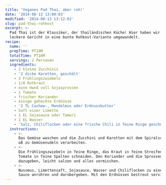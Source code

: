 ```yaml
---
title: 'Veganes Pad Thai, aber roh!'
date: '2014-08-13 13:00:03'
modified: '2014-08-13 13:12:02'
slug: pad-thai-rohkost
excerpt: >-
  Pad Thai ist der Klassiker, der thailändischen Küche! Hier haben wir das
  leckere Gericht in eine bunte Rohkost-Variante umgewandelt. 
recipe:
  name: ''
  prepTime: PT10M
  totalTime: PT10M
  servings: 2 Personen
  ingredients:
    - 2 kleine Zucchinis
    - '2 dicke Karotten, geschält'
    - 3 Frühlingszwiebeln
    - 1/8 Rotkraut
    - eine Hand voll Sojasprossen
    - 1 Tomate
    - frischer Koriander
    - einige gehackte Erdnüsse
    - '2 TL Cashew-, Mandelmus oder Erdnussbutter'
    - Saft einer Limette
    - 1 EL Sojasauce oder Tamari
    - 2 EL Wasser
    - 'Salz, Chiliflocken oder eine frische Chili in feine Ringe geschnitten'
  instructions:
    - >-
      Das Gemüse waschen und die Zucchini und Karotten mit dem Spiralschneider
      oÄ zu Gemüsenudeln verarbeiten.
    - >-
      Die Frühlingszwiebeln in feine Ringe, das Kraut in feine Streifen und die
      Tomate in feine Spalten schneiden. Den Koriander und die Sprossen
      dazugeben, leicht salzen und alles vermischen.
    - >-
      Nussmus, Limettensaft, Sojasauce, Wasser und Chiliflocken zu einer glatten
      Sauce anrühren und darübergeben. Mit den Erdnüssen bestreut servieren.
---
```


[<!-- Image removed (no copyright): pad-thai-rohkost.jpg -->](https://www.veganblatt.com/i/pad-thai-rohkost.jpg)
